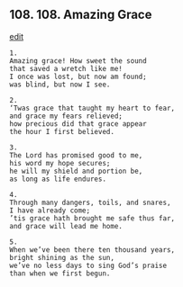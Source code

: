
## 108.  108. Amazing Grace
[edit](https://docs.google.com/document/d/1v5VeqrR7QzPgGmrFrEZExrZ4RbHZmPGH/edit?mode=html)






    1.
    Amazing grace! How sweet the sound
    that saved a wretch like me!
    I once was lost, but now am found;
    was blind, but now I see.

    2.
    ‘Twas grace that taught my heart to fear,
    and grace my fears relieved;
    how precious did that grace appear
    the hour I first believed.

    3.
    The Lord has promised good to me,
    his word my hope secures;
    he will my shield and portion be,
    as long as life endures.

    4.
    Through many dangers, toils, and snares,
    I have already come;
    ’tis grace hath brought me safe thus far,
    and grace will lead me home.

    5.
    When we’ve been there ten thousand years,
    bright shining as the sun,
    we’ve no less days to sing God’s praise
    than when we first begun.
